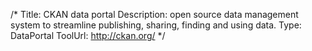 /*
Title: CKAN data portal
Description: open source data management system to streamline publishing, sharing, finding and using data.
Type: DataPortal
ToolUrl: http://ckan.org/
*/
